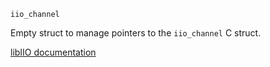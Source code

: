```
iio_channel
```

Empty struct to manage pointers to the `iio_channel` C struct.

[libIIO documentation](https://analogdevicesinc.github.io/libiio/master/libiio/structiio__channel.html)

